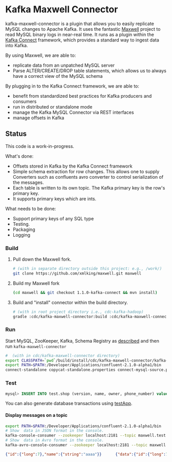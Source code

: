 Kafka Maxwell Connector
=======================

kafka-maxwell-connector is a plugin that allows you to easily replicate MySQL changes to Apache Kafka. It uses the fantastic [Maxwell](https://github.com/zendesk/maxwell) project to read MySQL binary logs in near-real time. It runs as a plugin within the [Kafka Connect](http://kafka.apache.org/documentation.html#connect) framework, which provides a standard way to ingest data into Kafka.

By using Maxwell, we are able to:
- replicate data from an unpatched MySQL server
- Parse ALTER/CREATE/DROP table statements, which allows us to always have a correct view of the MySQL schema

By plugging in to the Kafka Connect framework, we are able to:
- benefit from standardized best practices for Kafka producers and consumers
- run in distributed or standalone mode
- manage the Kafka MySQL Connector via REST interfaces
- manage offsets in Kafka

Status
------
This code is a work-in-progress.

What's done:
* Offsets stored in Kafka by the Kafka Connect framework
* Simple schema extraction for row changes. This allows one to supply Converters such as confluents avro converter to control serialization of the messages.
* Each table is written to its own topic. The Kafka primary key is the row's primary key.
* It supports primary keys which are ints.

What needs to be done:
* Support primary keys of any SQL type
* Testing.
* Packaging
* Logging


### Build

1.  Pull down the Maxwell fork.
    ```bash
    # (with in separate directory outside this project: e.g., /work/)
    git clone https://github.com/xmlking/maxwell.git maxwell
    ```

2.  Build my Maxwell fork
    ```bash
    (cd maxwell && git checkout 1.1.0-kafka-connect && mvn install)
    ```

3.  Build and "install" connector within the build directory.
    ```bash
    # (with in root project directory i.e., cdc-kafka-hadoop)
    gradle :cdc/kafka-maxwell-connector:build :cdc/kafka-maxwell-connector:installDist -x test
    ```

### Run

Start MySQL, ZooKeeper, Kafka, Schema Registry as [described](/storage/kafka/) and then run `kafka-maxwell-connector`

```bash
#  (with in cdc/kafka-maxwell-connector directory)
export CLASSPATH=`pwd`/build/install/cdc/kafka-maxwell-connector/kafka-maxwell-connector-0.1.0-SNAPSHOT.jar:`pwd`/build/install/cdc/kafka-maxwell-connector/lib/*
export PATH=$PATH:/Developer/Applications/confluent-2.1.0-alpha1/bin
connect-standalone copycat-standalone.properties connect-mysql-source.properties
```

### Test

```sql
mysql> INSERT INTO test.shop (version, name, owner, phone_number) values (0, 'aaaa', 'bbbb', '1111111111');
```

You can also generate database transactions using [testApp](/testApp/).

####  Display messages on a topic

```bash
export PATH=$PATH:/Developer/Applications/confluent-2.1.0-alpha1/bin
# Show  data in JSON format in the console.
kafka-console-consumer --zookeeper localhost:2181 --topic maxwell.test.shop --from-beginning --property print.key=true
# Show  data in Avro format in the console.
kafka-avro-console-consumer --zookeeper localhost:2181 --topic maxwell.test.shop --property print.key=true --property schema.registry.url=http://localhost:8081
```

```json
{"id":{"long":7},"name":{"string":"aaaa"}}      {"data":{"id":{"long":7},"version":{"long":0},"name":{"string":"aaaa"},"owner":{"string":"bbbb"},"phone_number":{"string":"1111111111"}},"old":{"id":null,"version":null,"name":null,"owner":null,"phone_number":null},"database":"test","table":"shop","mut_type":"insert","xid":12802,"ts":1461111727}
```
